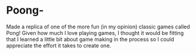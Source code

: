 # Poong-
Made a replica of one of the more fun (in my opinion) classic games called Pong! Given how much I love playing games, I thought it would be fitting that I learned a little bit about game making in the process so I could appreciate the effort it takes to create one.
